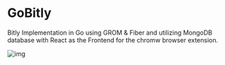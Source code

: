 # GoBitly

Bitly Implementation in Go using GROM & Fiber and utilizing MongoDB database with React as the Frontend for the chromw browser extension.

![img](https://postimg.cc/tZ2M5P90)


